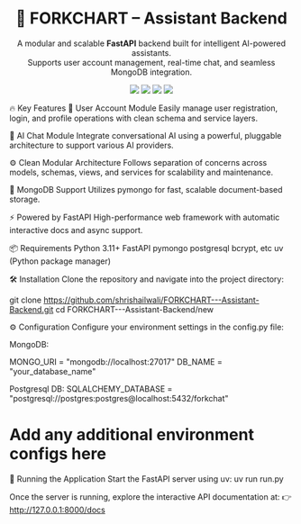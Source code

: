 <h1 align="center">🤖 FORKCHART – Assistant Backend</h1> <p align="center"> A modular and scalable <strong>FastAPI</strong> backend built for intelligent AI-powered assistants.<br/> Supports user account management, real-time chat, and seamless MongoDB integration. </p> <p align="center"> <img src="https://img.shields.io/badge/Python-3.11+-blue?style=flat&logo=python" /> <img src="https://img.shields.io/badge/FastAPI-🚀-green?style=flat&logo=fastapi" /> <img src="https://img.shields.io/badge/MongoDB-🧩-brightgreen?style=flat&logo=mongodb" /> <img src="https://img.shields.io/badge/uv-Fast%20Installer-yellow?style=flat" /> </p>

🔥 Key Features
🔐 User Account Module
Easily manage user registration, login, and profile operations with clean schema and service layers.

💬 AI Chat Module
Integrate conversational AI using a powerful, pluggable architecture to support various AI providers.

⚙️ Clean Modular Architecture
Follows separation of concerns across models, schemas, views, and services for scalability and maintenance.

🧩 MongoDB Support
Utilizes pymongo for fast, scalable document-based storage.

⚡ Powered by FastAPI
High-performance web framework with automatic interactive docs and async support.

📦 Requirements
Python 3.11+
FastAPI
pymongo
postgresql
bcrypt, etc
uv (Python package manager)

🛠️ Installation
Clone the repository and navigate into the project directory:


git clone https://github.com/shrishailwali/FORKCHART---Assistant-Backend.git
cd FORKCHART---Assistant-Backend/new

⚙️ Configuration
Configure your environment settings in the config.py file:


MongoDB:

MONGO_URI = "mongodb://localhost:27017"
DB_NAME = "your_database_name"

Postgresql DB:
SQLALCHEMY_DATABASE = "postgresql://postgres:postgres@localhost:5432/forkchat"
# Add any additional environment configs here


🧪 Running the Application
Start the FastAPI server using uv:
uv run run.py

Once the server is running, explore the interactive API documentation at:
👉 http://127.0.0.1:8000/docs
